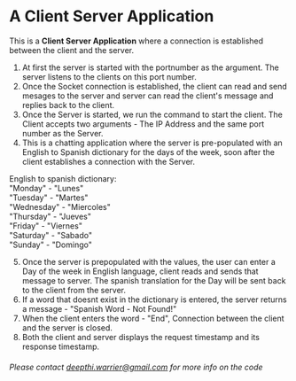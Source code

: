 # A Client Server Application

This is a **Client Server Application** where a connection is established between the client and the server.

1. At first the server is started with the portnumber as the argument. The server listens to the clients on this port number.  
2. Once the Socket connection is established, the client can read and send mesages to the server and server can read the client's message and replies back to the client.
3. Once the Server is started, we run the command to start the client. The Client accepts two arguments - The IP Address and the same port number as the Server.  
4. This is a chatting application where the server is pre-populated with an English to Spanish dictionary for the days of the week, soon after the client establishes a connection with the Server.  

English to spanish dictionary:  
"Monday"    - "Lunes"  
"Tuesday"   - "Martes"  
"Wednesday" - "Miercoles"  
"Thursday"  - "Jueves"  
"Friday"    - "Viernes"  
"Saturday"  - "Sabado"  
"Sunday"    - "Domingo"  

5. Once the server is prepopulated with the values, the user can enter a Day of the week in English language, client reads and sends that message to server. The spanish translation for the Day will be sent back to the client from the server.  
6. If a word that doesnt exist in the dictionary is entered, the server returns a message - "Spanish Word - Not Found!"  
7. When the client enters the word - "End", Connection between the client and the server is closed.  
8. Both the client and server displays the request timestamp and its response timestamp.

###### *Please contact deepthi.warrier@gmail.com for more info on the code*
